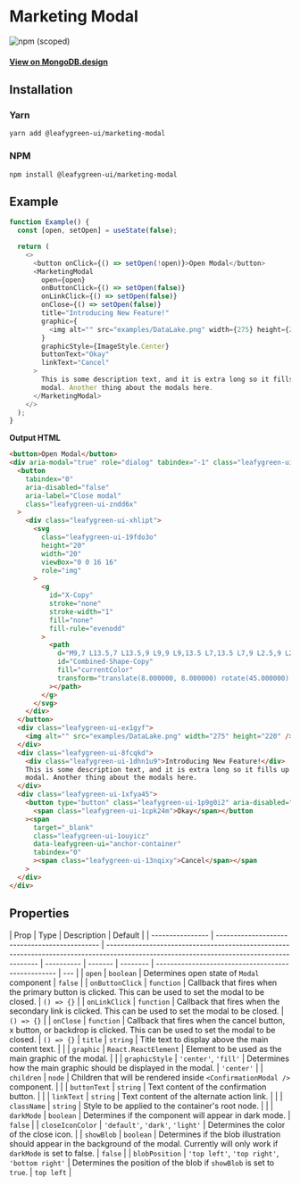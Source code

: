 # Marketing Modal

![npm (scoped)](https://img.shields.io/npm/v/@leafygreen-ui/marketing-modal.svg)

#### [View on MongoDB.design](https://www.mongodb.design/component/marketing-modal/example/)

## Installation

### Yarn

```shell
yarn add @leafygreen-ui/marketing-modal
```

### NPM

```shell
npm install @leafygreen-ui/marketing-modal
```

## Example

```js
function Example() {
  const [open, setOpen] = useState(false);

  return (
    <>
      <button onClick={() => setOpen(!open)}>Open Modal</button>
      <MarketingModal
        open={open}
        onButtonClick={() => setOpen(false)}
        onLinkClick={() => setOpen(false)}
        onClose={() => setOpen(false)}
        title="Introducing New Feature!"
        graphic={
          <img alt="" src="examples/DataLake.png" width={275} height={220} />
        }
        graphicStyle={ImageStyle.Center}
        buttonText="Okay"
        linkText="Cancel"
      >
        This is some description text, and it is extra long so it fills up this
        modal. Another thing about the modals here.
      </MarketingModal>
    </>
  );
}
```

**Output HTML**

```html
<button>Open Modal</button>
<div aria-modal="true" role="dialog" tabindex="-1" class="leafygreen-ui-4ltwxx">
  <button
    tabindex="0"
    aria-disabled="false"
    aria-label="Close modal"
    class="leafygreen-ui-zndd6x"
  >
    <div class="leafygreen-ui-xhlipt">
      <svg
        class="leafygreen-ui-19fdo3o"
        height="20"
        width="20"
        viewBox="0 0 16 16"
        role="img"
      >
        <g
          id="X-Copy"
          stroke="none"
          stroke-width="1"
          fill="none"
          fill-rule="evenodd"
        >
          <path
            d="M9,7 L13.5,7 L13.5,9 L9,9 L9,13.5 L7,13.5 L7,9 L2.5,9 L2.5,7 L7,7 L7,2.5 L9,2.5 L9,7 Z"
            id="Combined-Shape-Copy"
            fill="currentColor"
            transform="translate(8.000000, 8.000000) rotate(45.000000) translate(-8.000000, -8.000000) "
          ></path>
        </g>
      </svg>
    </div>
  </button>
  <div class="leafygreen-ui-ex1gyf">
    <img alt="" src="examples/DataLake.png" width="275" height="220" />
  </div>
  <div class="leafygreen-ui-8fcqkd">
    <div class="leafygreen-ui-1dhn1u9">Introducing New Feature!</div>
    This is some description text, and it is extra long so it fills up this
    modal. Another thing about the modals here.
  </div>
  <div class="leafygreen-ui-1xfya45">
    <button type="button" class="leafygreen-ui-1p9g0i2" aria-disabled="false">
      <span class="leafygreen-ui-1cpk24m">Okay</span></button
    ><span
      target="_blank"
      class="leafygreen-ui-1ouyicz"
      data-leafygreen-ui="anchor-container"
      tabindex="0"
      ><span class="leafygreen-ui-13nqixy">Cancel</span></span
    >
  </div>
</div>
```

## Properties

| Prop             | Type                                          | Description                                                                                                                               | Default    |
| ---------------- | --------------------------------------------- | ----------------------------------------------------------------------------------------------------------------------------------------- | ---------- | ------- | -------- | -------------------------------------------------- | --- |
| `open`           | `boolean`                                     | Determines open state of `Modal` component                                                                                                | `false`    |
| `onButtonClick`  | `function`                                    | Callback that fires when the primary button is clicked. This can be used to set the modal to be closed.                                   | `() => {}` |
| `onLinkClick`    | `function`                                    | Callback that fires when the secondary link is clicked. This can be used to set the modal to be closed.                                   | `() => {}` |
| `onClose`        | `function`                                    | Callback that fires when the cancel button, x button, or backdrop is clicked. This can be used to set the modal to be closed.             | `() => {}` | `title` | `string` | Title text to display above the main content text. |     |
| `graphic`        | `React.ReactElement`                          | Element to be used as the main graphic of the modal.                                                                                      |            |
| `graphicStyle`   | `'center'`, `'fill'`                          | Determines how the main graphic should be displayed in the modal.                                                                         | `'center'` |
| `children`       | `node`                                        | Children that will be rendered inside `<ConfirmationModal />` component.                                                                  |            |
| `buttonText`     | `string`                                      | Text content of the confirmation button.                                                                                                  |            |
| `linkText`       | `string`                                      | Text content of the alternate action link.                                                                                                |            |
| `className`      | `string`                                      | Style to be applied to the container's root node.                                                                                         |            |
| `darkMode`       | `boolean`                                     | Determines if the component will appear in dark mode.                                                                                     | `false`    |
| `closeIconColor` | `'default'`, `'dark'`, `'light'`              | Determines the color of the close icon.                                                                                                   |
| `showBlob`       | `boolean`                                     | Determines if the blob illustration should appear in the background of the modal. Currently will only work if `darkMode` is set to false. | `false`    |
| `blobPosition`   | `'top left'`, `'top right'`, `'bottom right'` | Determines the position of the blob if `showBlob` is set to `true`.                                                                       | `top left` |
